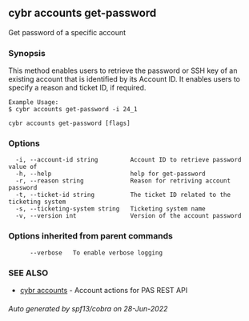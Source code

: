 ## cybr accounts get-password

Get password of a specific account

### Synopsis

This method enables users to retrieve the password or SSH key of an existing account that is identified by its Account ID. It enables users to specify a reason and ticket ID, if required.
	
	Example Usage:
	$ cybr accounts get-password -i 24_1

```
cybr accounts get-password [flags]
```

### Options

```
  -i, --account-id string         Account ID to retrieve password value of
  -h, --help                      help for get-password
  -r, --reason string             Reason for retriving account password
  -t, --ticket-id string          The ticket ID related to the ticketing system
  -s, --ticketing-system string   Ticketing system name
  -v, --version int               Version of the account password
```

### Options inherited from parent commands

```
      --verbose   To enable verbose logging
```

### SEE ALSO

* [cybr accounts](cybr_accounts.md)	 - Account actions for PAS REST API

###### Auto generated by spf13/cobra on 28-Jun-2022
